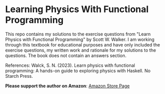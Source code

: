 # Learning Physics With Functional Programming
This repo contains my solutions to the exercise questions from "Learn Physics with Functional Programming" by Scott W. Walker. I am working through this textbook for educational purposes and have only included the exercise questions, my written work and rationale for my solutions to the questions. The book does not contain an answers section.

References:
Walck, S. N. (2023). Learn physics with functional programming: A hands-on guide to exploring physics with Haskell. No Starch Press. 

**Please support the author on Amazon**: [Amazon Store Page](https://www.amazon.com/Learn-Physics-Functional-Programming-Hands)

